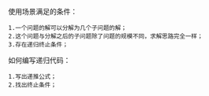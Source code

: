 使用场景满足的条件：

    1.一个问题的解可以分解为几个子问题的解；
    2.这个问题与分解之后的子问题除了问题的规模不同，求解思路完全一样；
    3.存在递归终止条件；


如何编写递归代码：

    1.写出递推公式；
    2.找出终止条件；